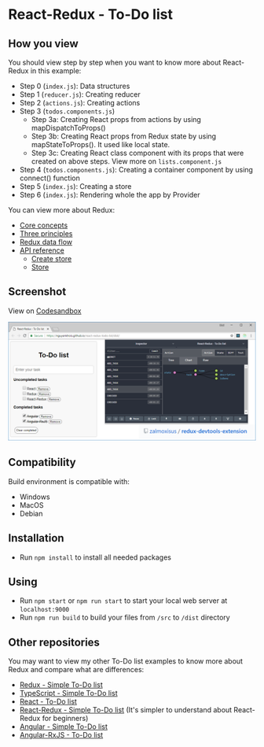 # React-Redux - To-Do list
## How you view
You should view step by step when you want to know more about React-Redux in this example:
* Step 0 (`index.js`): Data structures
* Step 1 (`reducer.js`): Creating reducer
* Step 2 (`actions.js`): Creating actions
* Step 3 (`todos.components.js`)
   * Step 3a: Creating React props from actions by using mapDispatchToProps()
   * Step 3b: Creating React props from Redux state by using mapStateToProps(). It used like local state.
   * Step 3c: Creating React class component with its props that were created on above steps. View more on `lists.component.js`
* Step 4 (`todos.components.js`): Creating a container component by using connect() function
* Step 5 (`index.js`): Creating a store
* Step 6 (`index.js`): Rendering whole the app by Provider

You can view more about Redux:
* [Core concepts](https://redux.js.org/introduction/coreconcepts)
* [Three principles](https://redux.js.org/introduction/threeprinciples)
* [Redux data flow](https://redux.js.org/basics/dataflow)
* [API reference](https://redux.js.org/api)
   * [Create store](https://redux.js.org/api/createstore)
   * [Store](https://redux.js.org/api/store)

## Screenshot
View on [Codesandbox](https://codesandbox.io/s/7m2nzolvv1)

![Screenshot](assets/screenshot.png)

## Compatibility
Build environment is compatible with:
* Windows
* MacOS
* Debian

## Installation
* Run `npm install` to install all needed packages

## Using
* Run `npm start` or `npm run start` to start your local web server at `localhost:9000`
* Run `npm run build` to build your files from `/src` to `/dist` directory

## Other repositories

You may want to view my other To-Do list examples to know more about Redux and compare what are differences:

* [Redux - Simple To-Do list](https://github.com/nguyenkhois/redux-simple-todo-list)
* [TypeScript - Simple To-Do list](https://github.com/nguyenkhois/typescript-simple-todo-list)
* [React - To-Do list](https://github.com/nguyenkhois/react-todo-list)
* [React-Redux - Simple To-Do list](https://github.com/nguyenkhois/react-redux-simple-todo-list) (It's simpler to understand about React-Redux for beginners)
* [Angular - Simple To-Do list](https://github.com/nguyenkhois/angular-simple-todo-list)
* [Angular-RxJS - To-Do list](https://github.com/nguyenkhois/angular-rxjs-todo-list)